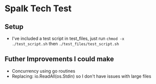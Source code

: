 # Spalk Tech Test

## Setup

- I've included a test script in test_files, just run `chmod -x ./test_script.sh` then `./test_files/test_script.sh`

## Futher Improvements I could make 

- Concurrency using go routines
- Replacing: io.ReadAll(os.Stdin) so I don't have issues with large files
